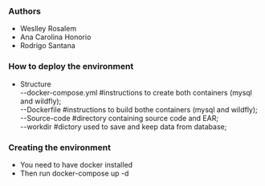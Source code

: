 ### Authors  
 -  Weslley Rosalem  
 -  Ana Carolina Honorio  
 -  Rodrigo Santana  

###  How to deploy the environment  
 - Structure  
 --docker-compose.yml #instructions to create both containers (mysql and wildfly);  
 --Dockerfile #instructions to build bothe containers (mysql and wildfly);  
 --Source-code #directory containing source code and EAR;  
 --workdir #dictory used to save and keep data from database;  

### Creating the environment  
 -  You need to have docker installed  
 - Then run docker-compose up -d  

